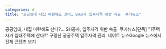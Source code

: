 ```yaml
---
categories: d
title: "공공임대 내집 마련해도 산다… SH공사 입주자격 위반 속출  쿠키뉴스"
---
```

공공임대, 내집 마련해도 산다?… SH공사, 입주자격 위반 속출&nbsp;&nbsp;쿠키뉴스[단독] "1주택자가 임대주택에 산다?" 구멍난 공공주택 입주자격 관리&nbsp;&nbsp;네이트 뉴스Google 뉴스에서 전체 콘텐츠 보기